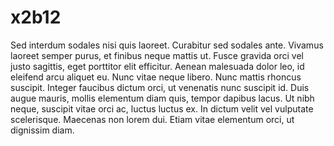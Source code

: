 # x2b12
Sed interdum sodales nisi quis laoreet. Curabitur sed sodales ante. Vivamus laoreet semper purus, et finibus neque mattis ut. Fusce gravida orci vel justo sagittis, eget porttitor elit efficitur. Aenean malesuada dolor leo, id eleifend arcu aliquet eu. Nunc vitae neque libero. Nunc mattis rhoncus suscipit. Integer faucibus dictum orci, ut venenatis nunc suscipit id. Duis augue mauris, mollis elementum diam quis, tempor dapibus lacus. Ut nibh neque, suscipit vitae orci ac, luctus luctus ex. In dictum velit vel vulputate scelerisque. Maecenas non lorem dui. Etiam vitae elementum orci, ut dignissim diam.
